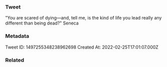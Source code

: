 ### Tweet
"You are scared of dying—and, tell me, is the kind of life you lead really any different than being dead?" Seneca

### Metadata
Tweet ID: 1497255348238962698
Created At: 2022-02-25T17:01:07.000Z

### Related

